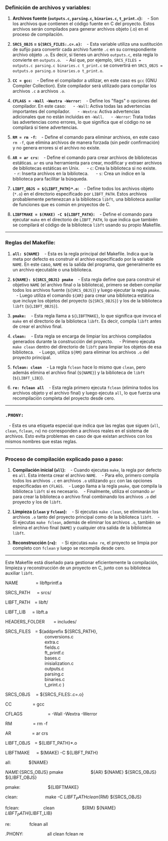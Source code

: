 ### **Definición de archivos y variables:**

1. **Archivos fuente (`outputs.c`, `parsing.c`, `binaries.c`, `t_print.c`):**
   - Son los archivos que contienen el código fuente en C del proyecto. Estos archivos serán compilados para generar archivos objeto (.o) en el proceso de compilación.

2. **`SRCS_OBJS` = `${SRCS_FILES:.c=.o}`:**
   - Esta variable utiliza una sustitución de sufijo para convertir cada archivo fuente `.c` en su correspondiente archivo objeto `.o`. Es decir, si tienes un archivo `outputs.c`, esta regla lo convierte en `outputs.o`.
   - Así que, por ejemplo, `SRCS_FILES = outputs.c parsing.c binaries.c t_print.c` se convertirá en `SRCS_OBJS = outputs.o parsing.o binaries.o t_print.o`.

3. **`CC = gcc`:**
   - Define el compilador a utilizar, en este caso es `gcc` (GNU Compiler Collection). Este compilador será utilizado para compilar los archivos `.c` a archivos `.o`.

4. **`CFLAGS = -Wall -Wextra -Werror`:**
   - Define los "flags" o opciones del compilador. En este caso:
     - `-Wall`: Activa todas las advertencias importantes del compilador.
     - `-Wextra`: Activa advertencias adicionales que no están incluidas en `-Wall`.
     - `-Werror`: Trata todas las advertencias como errores, lo que significa que el código no se compilará si tiene advertencias.

5. **`RM = rm -f`:**
   - Define el comando para eliminar archivos, en este caso `rm -f`, que elimina archivos de manera forzada (sin pedir confirmación) y no genera errores si el archivo no existe.

6. **`AR = ar crs`:**
   - Define el comando para crear archivos de bibliotecas estáticas. `ar` es una herramienta para crear, modificar y extraer archivos de bibliotecas estáticas en Unix.
     - `c`: Crea la biblioteca si no existe.
     - `r`: Inserta archivos en la biblioteca.
     - `s`: Crea un índice en la biblioteca para facilitar la búsqueda.

7. **`LIBFT_OBJS = ${LIBFT_PATH}*.o`:**
   - Define todos los archivos objeto (`*.o`) en el directorio especificado por `LIBFT_PATH`. Estos archivos probablemente pertenezcan a la biblioteca `libft`, una biblioteca auxiliar de funciones que es común en proyectos de C.

8. **`LIBFTMAKE = $(MAKE) -C ${LIBFT_PATH}`:**
   - Define el comando para ejecutar `make` en el directorio de `LIBFT_PATH`, lo que indica que también se compilará el código de la biblioteca `libft` usando su propio Makefile.

---

### **Reglas del Makefile:**

1. **`all: ${NAME}`**
   - Esta es la regla principal del Makefile. Indica que la meta por defecto es construir el archivo especificado por la variable `NAME`. En este caso, `NAME` es la salida del programa, que generalmente es un archivo ejecutable o una biblioteca.

2. **`${NAME}: ${SRCS_OBJS} pmake`**
   - Esta regla define que para construir el objetivo `NAME` (el archivo final o la biblioteca), primero se deben compilar todos los archivos fuente (`${SRCS_OBJS}`) y luego ejecutar la regla `pmake`.
   - Luego utiliza el comando `${AR}` para crear una biblioteca estática que incluye los objetos del proyecto (`${SRCS_OBJS}`) y los de la biblioteca `libft` (`${LIBFT_OBJS}`).

3. **`pmake:`**
   - Esta regla llama a `${LIBFTMAKE}`, lo que significa que invoca el `make` en el directorio de la biblioteca `libft`. Es decir, compila `libft` antes de crear el archivo final.

4. **`clean:`**
   - Esta regla se encarga de limpiar los archivos compilados generados durante la construcción del proyecto. 
   - Primero ejecuta `make clean` dentro del directorio de `libft` para limpiar los objetos de esa biblioteca.
   - Luego, utiliza `${RM}` para eliminar los archivos `.o` del proyecto principal.

5. **`fclean: clean`**
   - La regla `fclean` hace lo mismo que `clean`, pero además elimina el archivo final (`${NAME}`) y la biblioteca de `libft` (`${LIBFT_LIB}`).

6. **`re: fclean all`**
   - Esta regla primero ejecuta `fclean` (elimina todos los archivos objeto y el archivo final) y luego ejecuta `all`, lo que fuerza una recompilación completa del proyecto desde cero.

---

### **`.PHONY:`**
   - Esta es una etiqueta especial que indica que las reglas que siguen (`all`, `clean`, `fclean`, `re`) no corresponden a archivos reales en el sistema de archivos. Esto evita problemas en caso de que existan archivos con los mismos nombres que estas reglas.

---

### **Proceso de compilación explicado paso a paso:**

1. **Compilación inicial (`all`):**
   - Cuando ejecutas `make`, la regla por defecto es `all`. Esta intenta crear el archivo `NAME`.
   - Para ello, primero compila todos los archivos `.c` en archivos `.o` utilizando `gcc` con las opciones especificadas en `CFLAGS`.
   - Luego llama a la regla `pmake`, que compila la biblioteca `libft` si es necesario.
   - Finalmente, utiliza el comando `ar` para crear la biblioteca o archivo final combinando los archivos `.o` del proyecto y los de `libft`.

2. **Limpieza (`clean` y `fclean`):**
   - Si ejecutas `make clean`, se eliminarán los archivos `.o` tanto del proyecto principal como de la biblioteca `libft`.
   - Si ejecutas `make fclean`, además de eliminar los archivos `.o`, también se elimina el archivo final (`NAME`) y cualquier otra salida de la biblioteca `libft`.

3. **Reconstrucción (`re`):**
   - Si ejecutas `make re`, el proyecto se limpia por completo con `fclean` y luego se recompila desde cero.

---

Este Makefile está diseñado para gestionar eficientemente la compilación, limpieza y reconstrucción de un proyecto en C, junto con su biblioteca auxiliar `libft`.


NAME        = libftprintf.a

SRCS_PATH   = srcs/

LIBFT_PATH  = libft/

LIBFT_LIB   = libft.a

HEADERS_FOLDER    = includes/

SRCS_FILES  = $(addprefix ${SRCS_PATH},\
                  conversions.c \
                  extra.c \
                  fields.c \
                  ft_printf.c \
                  bases.c \
                  inisialization.c \
                  outputs.c \
                  parsing.c \
                  binaries.c \
                  t_print.c )

SRCS_OBJS   = ${SRCS_FILES:.c=.o}

CC          = gcc

CFLAGS            = -Wall -Wextra -Werror

RM          = rm -f

AR          = ar crs

LIBFT_OBJS  = ${LIBFT_PATH}*.o

LIBFTMAKE   = $(MAKE) -C ${LIBFT_PATH}

all:        ${NAME}

${NAME}:    ${SRCS_OBJS} pmake
            ${AR} ${NAME} ${SRCS_OBJS} ${LIBFT_OBJS}

pmake:
            ${LIBFTMAKE}

clean:
            make -C ${LIBFT_PATH} clean
            ${RM} ${SRCS_OBJS}

fclean:           clean
            ${RM} ${NAME} ${LIBFT_PATH}${LIBFT_LIB}

re:         fclean all

.PHONY:           all clean fclean re
